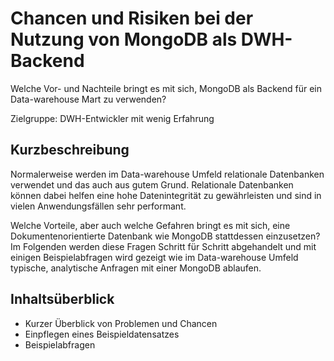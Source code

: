 # Chancen und Risiken bei der Nutzung von MongoDB als DWH-Backend

Welche Vor- und Nachteile bringt es mit sich, MongoDB als Backend für ein Data-warehouse Mart zu verwenden?

Zielgruppe: DWH-Entwickler mit wenig Erfahrung

## Kurzbeschreibung

Normalerweise werden im Data-warehouse Umfeld relationale Datenbanken verwendet und das auch aus gutem Grund. 
Relationale Datenbanken können dabei helfen eine hohe Datenintegrität zu gewährleisten und sind in vielen Anwendungsfällen sehr performant.

Welche Vorteile, aber auch welche Gefahren bringt es mit sich, eine Dokumentenorientierte Datenbank wie MongoDB stattdessen einzusetzen?
Im Folgenden werden diese Fragen Schritt für Schritt abgehandelt und mit einigen Beispielabfragen wird gezeigt wie im Data-warehouse Umfeld typische, 
analytische Anfragen mit einer MongoDB ablaufen.

## Inhaltsüberblick

- Kurzer Überblick von Problemen und Chancen
- Einpflegen eines Beispieldatensatzes
- Beispielabfragen



